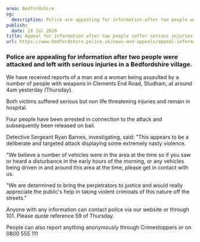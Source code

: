 ```yaml
area: Bedfordshire
og:
  description: Police are appealing for information after two people were attacked and left with serious injuries in a Bedfordshire village.
publish:
  date: 24 Jul 2020
title: Appeal for information after two people suffer serious injuries
url: https://www.bedfordshire.police.uk/news-and-appeals/appeal-information-after-two-people-suffer-serious-injuries
```

### Police are appealing for information after two people were attacked and left with serious injuries in a Bedfordshire village.

We have received reports of a man and a woman being assaulted by a number of people with weapons in Clements End Road, Studham, at around 4am yesterday (Thursday).

Both victims suffered serious but non life threatening injuries and remain in hospital.

Four people have been arrested in connection to the attack and subsequently been released on bail.

Detective Sergeant Ryan Barnes, investigating, said: "This appears to be a deliberate and targeted attack displaying some extremely nasty violence.

"We believe a number of vehicles were in the area at the time so if you saw or heard a disturbance in the early hours of the morning, or any vehicles being driven in and around this area at the time, please get in contact with us.

"We are determined to bring the perpetrators to justice and would really appreciate the public's help in taking violent criminals of this nature off the streets."

Anyone with any information can contact police via our website or through 101. Please quote reference 59 of Thursday.

People can also report anything anonymously through Crimestoppers or on 0800 555 111
